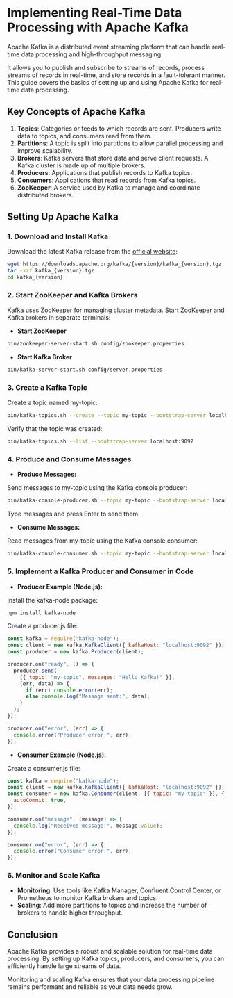 # Implementing Real-Time Data Processing with Apache Kafka

Apache Kafka is a distributed event streaming platform that can handle real-time data processing and high-throughput messaging.

It allows you to publish and subscribe to streams of records, process streams of records in real-time, and store records in a fault-tolerant manner. This guide covers the basics of setting up and using Apache Kafka for real-time data processing.

## Key Concepts of Apache Kafka

1. **Topics**: Categories or feeds to which records are sent. Producers write data to topics, and consumers read from them.
2. **Partitions**: A topic is split into partitions to allow parallel processing and improve scalability.
3. **Brokers**: Kafka servers that store data and serve client requests. A Kafka cluster is made up of multiple brokers.
4. **Producers**: Applications that publish records to Kafka topics.
5. **Consumers**: Applications that read records from Kafka topics.
6. **ZooKeeper**: A service used by Kafka to manage and coordinate distributed brokers.

## Setting Up Apache Kafka

### 1. Download and Install Kafka

Download the latest Kafka release from the [official website](https://kafka.apache.org/downloads):

```bash
wget https://downloads.apache.org/kafka/{version}/kafka_{version}.tgz
tar -xzf kafka_{version}.tgz
cd kafka_{version}
```

### 2. Start ZooKeeper and Kafka Brokers

Kafka uses ZooKeeper for managing cluster metadata. Start ZooKeeper and Kafka brokers in separate terminals:

- **Start ZooKeeper**

```bash
bin/zookeeper-server-start.sh config/zookeeper.properties
```

- **Start Kafka Broker**

```bash
bin/kafka-server-start.sh config/server.properties
```

### 3. Create a Kafka Topic

Create a topic named my-topic:

```bash
bin/kafka-topics.sh --create --topic my-topic --bootstrap-server localhost:9092 --partitions 1 --replication-factor 1
```

Verify that the topic was created:

```bash
bin/kafka-topics.sh --list --bootstrap-server localhost:9092
```

### 4. Produce and Consume Messages

- **Produce Messages:**

Send messages to my-topic using the Kafka console producer:

```bash
bin/kafka-console-producer.sh --topic my-topic --bootstrap-server localhost:9092
```

Type messages and press Enter to send them.

- **Consume Messages:**

Read messages from my-topic using the Kafka console consumer:

```bash
bin/kafka-console-consumer.sh --topic my-topic --bootstrap-server localhost:9092 --from-beginning
```

### 5. Implement a Kafka Producer and Consumer in Code

- **Producer Example (Node.js):**

Install the kafka-node package:

```bash
npm install kafka-node
```

Create a producer.js file:

```js
const kafka = require("kafka-node");
const client = new kafka.KafkaClient({ kafkaHost: "localhost:9092" });
const producer = new kafka.Producer(client);

producer.on("ready", () => {
  producer.send(
    [{ topic: "my-topic", messages: "Hello Kafka!" }],
    (err, data) => {
      if (err) console.error(err);
      else console.log("Message sent:", data);
    }
  );
});

producer.on("error", (err) => {
  console.error("Producer error:", err);
});
```

- **Consumer Example (Node.js):**

Create a consumer.js file:

```js
const kafka = require("kafka-node");
const client = new kafka.KafkaClient({ kafkaHost: "localhost:9092" });
const consumer = new kafka.Consumer(client, [{ topic: "my-topic" }], {
  autoCommit: true,
});

consumer.on("message", (message) => {
  console.log("Received message:", message.value);
});

consumer.on("error", (err) => {
  console.error("Consumer error:", err);
});
```

### 6. Monitor and Scale Kafka

- **Monitoring**: Use tools like Kafka Manager, Confluent Control Center, or Prometheus to monitor Kafka brokers and topics.
- **Scaling**: Add more partitions to topics and increase the number of brokers to handle higher throughput.

## Conclusion

Apache Kafka provides a robust and scalable solution for real-time data processing. By setting up Kafka topics, producers, and consumers, you can efficiently handle large streams of data.

Monitoring and scaling Kafka ensures that your data processing pipeline remains performant and reliable as your data needs grow.
